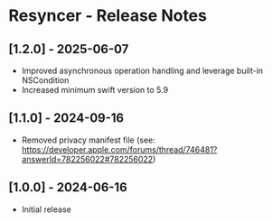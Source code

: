 # Resyncer - Release Notes

## [1.2.0] - 2025-06-07
- Improved asynchronous operation handling and leverage built-in NSCondition 
- Increased minimum swift version to 5.9

## [1.1.0] - 2024-09-16
- Removed privacy manifest file (see: https://developer.apple.com/forums/thread/746481?answerId=782256022#782256022)

## [1.0.0] - 2024-06-16
- Initial release
